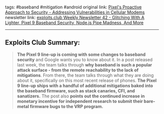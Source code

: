 tags: #baseband #mitigation #android
original link: [Pixel's Proactive Approach to Security - Addressing Vulnerabilities in Cellular Modems](https://security.googleblog.com/2024/10/pixel-proactive-security-cellular-modems.html?m=1&ref=blog.exploits.club)
newsletter link: [exploits.club Weekly Newsletter 42 - Glitching With A Lighter, Pixel 9 Baseband Security, Node.js Pipe Madness, And More](https://blog.exploits.club/exploits-club-weekly-newsletter-42-glitching-with-a-lighter-pixel-9-baseband-security-node-js-pipe-madness-and-more/)

---
## Exploits Club Summary:
> **The Pixel 9 line-up is coming with some changes to baseband security** and Google wants you to know about it. In a post released last week, the team talks through **why baseband is such a popular attack surface - from the remote reachability to the lack of mitigations**. From there, the team talks through what they are doing about it, specifically on this most recent release of phones. **The Pixel 9 line-up ships with a handful of additional mitigations baked into the baseband firmware, such as stack canaries, CFI, and sanatizers.** The post also **points out the continued increase in monetary incentive for independent research to submit their bare-metal firmware bugs to the VRP program.** 